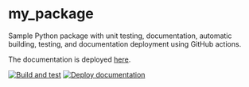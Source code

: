 # my_package

Sample Python package with unit testing, documentation, automatic building, testing, and documentation deployment using GitHub actions.

The documentation is deployed [here](https://pcafrica.github.io/python_package_example/).

[![Build and test](https://github.com/pcafrica/python_package_example/actions/workflows/build-and-test.yml/badge.svg)](https://github.com/pcafrica/python_package_example/actions/workflows/build-and-test.yml) [![Deploy documentation](https://github.com/pcafrica/python_package_example/actions/workflows/deploy-docs.yml/badge.svg)](https://github.com/pcafrica/python_package_example/actions/workflows/deploy-docs.yml)
